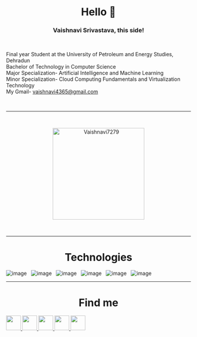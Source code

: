 <!--
### Hi there 👋
*Vaishnavi7279/Vaishnavi7279* is a ✨ special ✨ repository because its `README.md` (this file) appears on your GitHub profile.
Here are some ideas to get you started:
- 🔭 I’m currently working on ...
- 🌱 I’m currently learning ...
- 👯 I’m looking to collaborate on ...
- 🤔 I’m looking for help with ...
- 💬 Ask me about ...
- 📫 How to reach me: ...
- 😄 Pronouns: ...
- ⚡ Fun fact: ...
-->

<h1 align="center">Hello 👋</h1>
<h3 align="center">Vaishnavi Srivastava, this side!</h3>
</br>

<p>
Final year Student at the University of Petroleum and Energy Studies, Dehradun
</br>
Bachelor of Technology in Computer Science 
</br>
Major Specialization- Artificial Intelligence and Machine Learning
</br>
Minor Specialization- Cloud Computing Fundamentals and Virtualization Technology
</br>
My Gmail-
<a href="https://mail.google.com/mail/u/0/#inbox">
  vaishnavi4365@gmail.com
</a>
</p>


</br>
<hr style="border:1px white"> </hr>
</br>
<p align="center">
<a href="https://github.com/Vaishnavi7279">
<img height="250em" src="https://github-readme-streak-stats.herokuapp.com/?user=Vaishnavi7279&theme=algolia&count_private=true" alt="Vaishnavi7279"/> 
</a>
</p>
</br>


<hr style="border:1px white"> </hr>
<h1 align="center">Technologies</h1>

![image](https://img.shields.io/badge/Django-00000F?style=for-the-badge&logo=django&logoColor=white)&nbsp;&nbsp;
![image](https://img.shields.io/badge/PostgreSQL-3776AB?style=for-the-badge&logo=postgresql&logoColor=white)&nbsp;&nbsp;
![image](https://img.shields.io/badge/MySQL-00000F?style=for-the-badge&logo=mysql&logoColor=white)&nbsp;&nbsp;
![image](https://img.shields.io/badge/JavaScript-3776AB?style=for-the-badge&logo=javascript&logoColor=white)&nbsp;&nbsp;
![image](https://img.shields.io/badge/Python-00000F?style=for-the-badge&logo=python&logoColor=white)&nbsp;&nbsp;
![image](https://img.shields.io/badge/C/C++-3776AB?style=for-the-badge&logo=c/c++&logoColor=white)&nbsp;&nbsp;
<hr style="border:1px white"> </hr>
<h1 align="center">Find me</h1>
<a href="https://www.linkedin.com/in/vaishnavi-srivastava-6150411b7/">
  <img width="40px" src="https://img.icons8.com/fluent/48/000000/linkedin.png" />
</a>
<a href="https://www.facebook.com/Vaishnavi.1711">
  <img width="40px" src="https://img.icons8.com/color/48/000000/facebook.png"  />
</a>
<a href="https://www.instagram.com/_vaishnavi93_/">
  <img width="40px" src="https://img.icons8.com/color/48/000000/instagram-new.png"  />
</a>
<a href="https://twitter.com/Vaishnavi4365">
  <img width="40px" src="https://img.icons8.com/fluency/48/000000/twitter.png"  />
</a> 
<a href="https://sites.google.com/view/vaishnavisrivastava/home">
  <img width="40px" src="https://img.icons8.com/fluency/48/000000/document.png"  />
</a>
